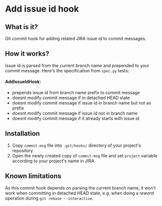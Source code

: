 # Add issue id hook

## What is it?
Git commit hook for adding related JIRA issue id to commit messages. 

## How it works?
Issue id is parsed from the current branch name and prepended to your commit message. Here's the specification from ``spec.py`` tests:

#### AddIssueIdHook:
 - prepends issue id from branch name prefix to commit message
 - doesnt modify commit message if in detached HEAD state
 - doesnt modify commit message if issue id in branch name but not as prefix
 - doesnt modify commit message if issue id not in branch name
 - doesnt modify commit message if it already starts with issue id

## Installation
1. Copy ``commit-msg`` file into ``.git/hooks/`` directory of your project's repository.
1. Open the newly created copy of ``commit-msg`` file and set ``project`` variable according to your project's name in JIRA.

## Known limitations
As this commit hook depends on parsing the current branch name, it won't work when committing in detached HEAD state, e.g. when doing a *reword* operation during ``git rebase --interactive``.

